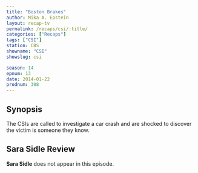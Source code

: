 ```yaml
---
title: "Boston Brakes"
author: Mika A. Epstein
layout: recap-tv
permalink: /recaps/csi/:title/
categories: ["Recaps"]
tags: ["CSI"]
station: CBS
showname: "CSI"
showslug: csi

season: 14  
epnum: 13  
date: 2014-01-22
prodnum: 308  
---
```


## Synopsis

The CSIs are called to investigate a car crash and are shocked to discover the victim is someone they know.

## Sara Sidle Review

**Sara Sidle** does not appear in this episode.
